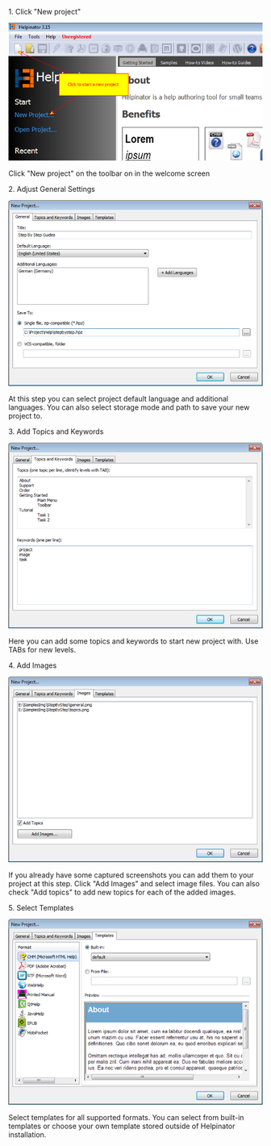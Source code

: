 1\. Click "New project"

![](images\newproject0.png)

Click "New project" on the toolbar on in the welcome screen

2\. Adjust General Settings

![](images\newproject1.png)

At this step you can select project default language and additional languages. You can also select storage mode and path to save your new project to.

3\. Add Topics and Keywords

![](images\newproject2.png)

Here you can add some topics and keywords to start new project with. Use TABs for new levels.

4\. Add Images

![](images\newproject3.png)

If you already have some captured screenshots you can add them to your project at this step. Click "Add Images" and select image files. You can also check "Add topics" to add new topics for each of the added images.

5\. Select Templates

![](images\newproject4.png)

Select templates for all supported formats. You can select from built-in templates or choose your own template stored outside of Helpinator installation.




